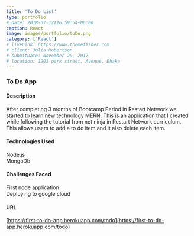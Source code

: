 ```yaml
---
title: 'To Do List'
type: portfolio
# date: 2018-07-12T16:59:54+06:00
caption: React
image: images/portfolio/toDo.png
category: ['React']
# liveLink: https://www.themefisher.com
# client: Julia Robertson
# submitDate: November 20, 2017
# location: 1201 park street, Avenue, Dhaka
---
```


### To Do App

#### Description

After completing 3 months of Bootcamp Period in Restart Network we started to learn new technology MERN. This is an application that I created while following the tutorial from net ninja in Restart Network curriculum. This allows users to add a to do item and it also delete each item.

#### Technologies Used

Node.js<br/>
MongoDb

#### Challenges Faced
First node application<br/>
Deploying to google cloud

#### URL

[https://first-to-do-app.herokuapp.com/todo](https://first-to-do-app.herokuapp.com/todo)